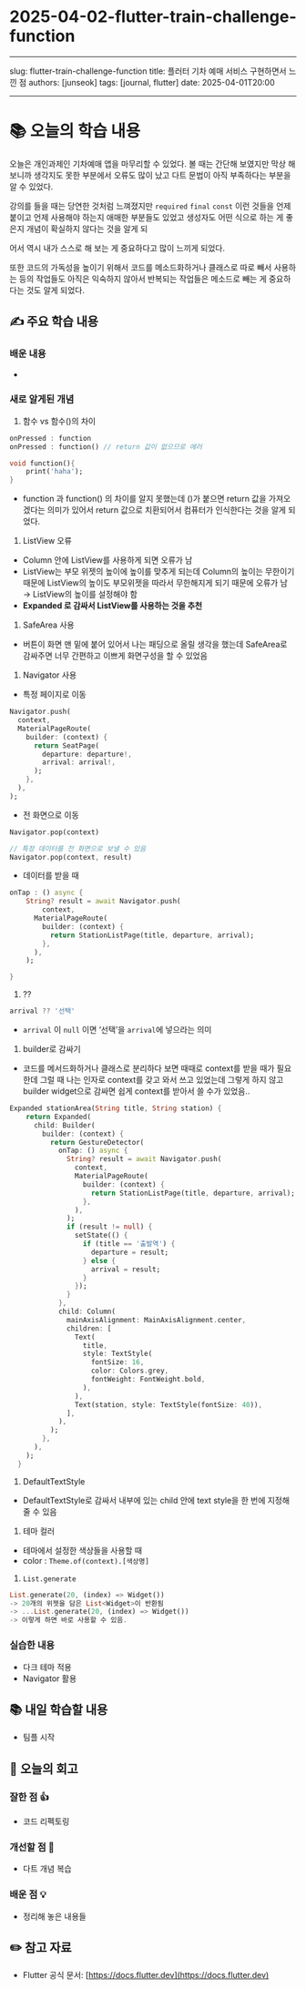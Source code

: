 # 2025-04-02-flutter-train-challenge-function

---

slug: flutter-train-challenge-function
title: 플러터 기차 예매 서비스 구현하면서 느낀 점
authors: [junseok]
tags: [journal, flutter]
date: 2025-04-01T20:00

---

# 📚 오늘의 학습 내용

오늘은 개인과제인 기차예매 앱을 마무리할 수 있었다. 볼 때는 간단해 보였지만 막상 해보니까 생각지도 못한 부분에서 오류도 많이 났고 다트 문법이 아직 부족하다는 부분을 알 수 있었다.

강의를 들을 때는 당연한 것처럼 느껴졌지만 `required` `final` `const` 이런 것들을 언제 붙이고 언제 사용해야 하는지 애매한 부분들도 있었고 생성자도 어떤 식으로 하는 게 좋은지 개념이 확실하지 않다는 것을 알게 되<!-- slide -->

어서 역시 내가 스스로 해 보는 게 중요하다고 많이 느끼게 되었다.

또한 코드의 가독성을 높이기 위해서 코드를 메소드화하거나 클래스로 따로 빼서 사용하는 등의 작업들도 아직은 익숙하지 않아서 반복되는 작업들은 메소드로 빼는 게 중요하다는 것도 알게 되었다.

## ✍️ 주요 학습 내용

### 배운 내용

-

### 새로 알게된 개념

1. 함수 vs 함수()의 차이

```dart
onPressed : function
onPressed : function() // return 값이 없으므로 에러

void function(){
	print('haha');
}

```

- function 과 function() 의 차이를 알지 못했는데 ()가 붙으면 return 값을 가져오겠다는 의미가 있어서 return 값으로 치환되어서 컴퓨터가 인식한다는 것을 알게 되었다.

1. ListView 오류

- Column 안에 ListView를 사용하게 되면 오류가 남
- ListView는 부모 위젯의 높이에 높이를 맞추게 되는데 Column의 높이는 무한이기 때문에 ListView의 높이도 부모위젯을 따라서 무한해지게 되기 때문에 오류가 남
  → ListView의 높이를 설정해야 함
- **Expanded 로 감싸서 ListView를 사용하는 것을 추천**

1. SafeArea 사용

- 버튼이 화면 맨 밑에 붙어 있어서 나는 패딩으로 올릴 생각을 했는데 SafeArea로 감싸주면 너무 간편하고 이쁘게 화면구성을 할 수 있었음

1. Navigator 사용

- 특정 페이지로 이동

```dart
Navigator.push(
  context,
  MaterialPageRoute(
    builder: (context) {
      return SeatPage(
        departure: departure!,
        arrival: arrival!,
      );
    },
  ),
);
```

- 전 화면으로 이동

```dart
Navigator.pop(context)

// 특정 데이터를 전 화면으로 보낼 수 있음
Navigator.pop(context, result)
```

- 데이터를 받을 때

```dart
onTap : () async {
	String? result = await Navigator.push(
		context,
	  MaterialPageRoute(
	    builder: (context) {
	      return StationListPage(title, departure, arrival);
	    },
	  ),
	);

}
```

1. ??

```dart
arrival ?? '선택'
```

- `arrival` 이 `null` 이면 ‘선택’을 `arrival`에 넣으라는 의미

1. builder로 감싸기

- 코드를 메서드화하거나 클래스로 분리하다 보면 때때로 context를 받을 때가 필요한데 그럴 때 나는 인자로 context를 갖고 와서 쓰고 있었는데 그렇게 하지 않고 builder widget으로 감싸면 쉽게 context를 받아서 쓸 수가 있었음..

```dart
Expanded stationArea(String title, String station) {
    return Expanded(
      child: Builder(
        builder: (context) {
          return GestureDetector(
            onTap: () async {
              String? result = await Navigator.push(
                context,
                MaterialPageRoute(
                  builder: (context) {
                    return StationListPage(title, departure, arrival);
                  },
                ),
              );
              if (result != null) {
                setState(() {
                  if (title == '출발역') {
                    departure = result;
                  } else {
                    arrival = result;
                  }
                });
              }
            },
            child: Column(
              mainAxisAlignment: MainAxisAlignment.center,
              children: [
                Text(
                  title,
                  style: TextStyle(
                    fontSize: 16,
                    color: Colors.grey,
                    fontWeight: FontWeight.bold,
                  ),
                ),
                Text(station, style: TextStyle(fontSize: 40)),
              ],
            ),
          );
        },
      ),
    );
  }
```

1. DefaultTextStyle

- DefaultTextStyle로 감싸서 내부에 있는 child 안에 text style을 한 번에 지정해 줄 수 있음

1. 테마 컬러

- 테마에서 설정한 색상들을 사용할 때
- color : `Theme.of(context).[색상명]`

1. `List.generate`

```dart
List.generate(20, (index) => Widget())
-> 20개의 위젯을 담은 List<Widget>이 반환됨
-> ...List.generate(20, (index) => Widget())
-> 이렇게 하면 바로 사용할 수 있음.
```

### 실습한 내용

- 다크 테마 적용
- Navigator 활용

## 📚 내일 학습할 내용

- 팀플 시작

## 💭 오늘의 회고

### 잘한 점 👍

- 코드 리펙토링

### 개선할 점 🔨

- 다트 개념 복습

### 배운 점 💡

- 정리해 놓은 내용들

## ✏️ 참고 자료

- Flutter 공식 문서: [https://docs.flutter.dev](https://docs.flutter.dev)
